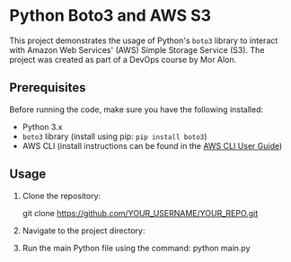 # Python Boto3 and AWS S3

This project demonstrates the usage of Python's `boto3` library to interact with Amazon Web Services' (AWS) Simple Storage Service (S3). The project was created as part of a DevOps course by Mor Alon.

## Prerequisites

Before running the code, make sure you have the following installed:
- Python 3.x
- `boto3` library (install using pip: `pip install boto3`)
- AWS CLI (install instructions can be found in the [AWS CLI User Guide](https://docs.aws.amazon.com/cli/latest/userguide/cli-chap-install.html))

## Usage

1. Clone the repository:

    git clone https://github.com/YOUR_USERNAME/YOUR_REPO.git

2. Navigate to the project directory:

3. Run the main Python file using the command: python main.py
